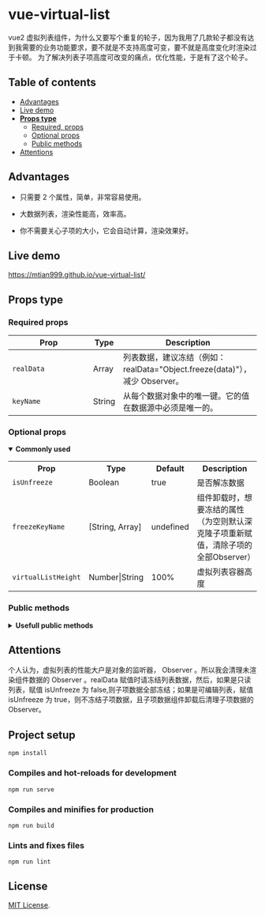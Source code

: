 # vue-virtual-list

vue2 虚拟列表组件，为什么又要写个重复的轮子，因为我用了几款轮子都没有达到我需要的业务功能要求，要不就是不支持高度可变，要不就是高度变化时渲染过于卡顿。
为了解决列表子项高度可改变的痛点，优化性能，于是有了这个轮子。

## Table of contents

- [Advantages](#advantages)
- [Live demo](#live-demo)
- [**Props type**](#props-type)
  - [Required, props](#required-props)
  - [Optional props](#optional-props)
  - [Public methods](#public-methods)
- [Attentions](#attentions)

## Advantages

- 只需要 2 个属性，简单，非常容易使用。

- 大数据列表，渲染性能高，效率高。

- 你不需要关心子项的大小，它会自动计算，渲染效果好。

## Live demo

https://mtian999.github.io/vue-virtual-list/

## Props type

### Required props

| **&nbsp;&nbsp;&nbsp;&nbsp;&nbsp;&nbsp;&nbsp;&nbsp;&nbsp;&nbsp;&nbsp;&nbsp;&nbsp;Prop&nbsp;&nbsp;&nbsp;&nbsp;&nbsp;&nbsp;&nbsp;&nbsp;&nbsp;&nbsp;&nbsp;&nbsp;&nbsp;** | **Type** | **Description**                                                             |
| -------------------------------------------------------------------------------------------------------------------------------------------------------------------- | -------- | --------------------------------------------------------------------------- |
| `realData`                                                                                                                                                           | Array    | 列表数据，建议冻结（例如：realData="Object.freeze(data)"），减少 Observer。 |
| `keyName`                                                                                                                                                            | String   | 从每个数据对象中的唯一键。它的值在数据源中必须是唯一的。                    |

### Optional props

<details open>
  <summary><strong>Commonly used</strong></summary>
  <p></p>
  <table>
    <tr>
      <th>&nbsp;&nbsp;&nbsp;&nbsp;&nbsp;&nbsp;&nbsp;&nbsp;&nbsp;&nbsp;&nbsp;Prop&nbsp;&nbsp;&nbsp;&nbsp;&nbsp;&nbsp;&nbsp;&nbsp;&nbsp;&nbsp;&nbsp;</th>
      <th>Type</th>
      <th>Default</th>
      <th>Description</th>
    </tr>
    <tr>
      <td><code>isUnfreeze</code></td>
      <td>Boolean</td>
      <td>true</td>
      <td>是否解冻数据</td>
    </tr>
    <tr>
      <td><code>freezeKeyName</code></td>
      <td>[String, Array]</td>
      <td>undefined</td>
      <td>组件卸载时，想要冻结的属性（为空则默认深克隆子项重新赋值，清除子项的全部Observer）</td>
    </tr> 
    <tr>
      <td><code>virtualListHeight</code></td>
      <td>Number|String</td>
      <td>100%</td>
      <td>虚拟列表容器高度</td>
    </tr>
    
  </table>
</details>

### Public methods

<details>
  <summary><strong>Usefull public methods</strong></summary>
  <p></p>
  <p>You can call these methods via <code><a href="https://vuejs.org/v2/guide/components-edge-cases.html#Accessing-Child-Component-Instances-amp-Child-Elements">ref</a></code>:</p>
  <table>
    <tr>
      <th>Method</th>
      <th>props</th>
      <th>Description</th>
    </tr>
    <tr>
      <td><code>scrollToTargetHandle(idx)</code></td>
      <th>idx</th>
      <td>滚动到目标idx</td>
    </tr>
 
  </table>
</details>

## Attentions

个人认为，虚拟列表的性能大户是对象的监听器， Observer 。所以我会清理未渲染组件数据的 Observer 。realData 赋值时请冻结列表数据，然后，如果是只读列表，赋值 isUnfreeze 为 false,则子项数据全部冻结；如果是可编辑列表，赋值 isUnfreeze 为 true，则不冻结子项数据，且子项数据组件卸载后清理子项数据的 Observer。

## Project setup

```
npm install
```

### Compiles and hot-reloads for development

```
npm run serve
```

### Compiles and minifies for production

```
npm run build
```

### Lints and fixes files

```
npm run lint
```

## License

[MIT License](https://github.com/mtian999/vue-virtual-list/blob/master/LICENSE).
